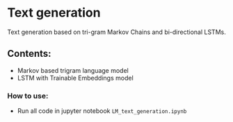 # Text generation
Text generation based on tri-gram Markov Chains and bi-directional LSTMs.

## Contents:
* Markov based trigram language model
* LSTM with Trainable Embeddings model

### How to use:
* Run all code in jupyter notebook `LM_text_generation.ipynb`
